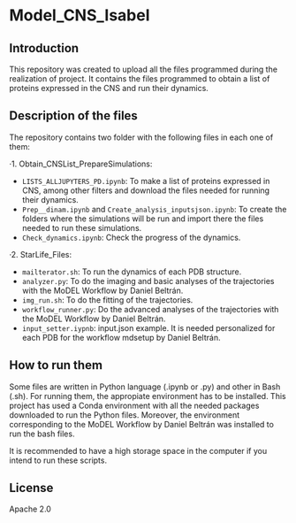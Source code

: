 # Model_CNS_Isabel



## Introduction

This repository was created to upload all the files programmed during the realization of project. It contains the files programmed to obtain a list of proteins expressed in the CNS and run their dynamics. 


## Description of the files 
The repository contains two folder with the following files in each one of them: 

·1. Obtain_CNSList_PrepareSimulations:

- `LISTS_ALLJUPYTERS_PD.ipynb`: To make a list of proteins expressed in CNS, among other filters and download the files needed for running their dynamics. 
- `Prep__dinam.ipynb` and `Create_analysis_inputsjson.ipynb`: To create the folders where the simulations will be run and import there the files needed to run these simulations. 
- `Check_dynamics.ipynb`: Check the progress of the dynamics. 

·2. StarLife_Files:

- `mailterator.sh`: To run the dynamics of each PDB structure. 
- `analyzer.py`: To do the imaging and basic analyses of the trajectories with the MoDEL Workflow by Daniel Beltrán.
- `img_run.sh`: To do the fitting of the trajectories. 
- `workflow_runner.py`: Do the advanced analyses of the trajectories with the MoDEL Workflow by Daniel Beltrán.
- `input_setter.iypnb`: input.json example. It is needed personalized for each PDB for the workflow mdsetup by Daniel Beltrán. 


## How to run them

Some files are written in Python language (.ipynb or .py) and other in Bash (.sh). For running them, the appropiate environment has to be installed. This project has used a Conda environment with all the needed packages downloaded to run the Python files. Moreover, the environment corresponding to the MoDEL Workflow by Daniel Beltrán was installed to run the bash files. 

It is recommended to have a high storage space in the computer if you intend to run these scripts. 

## License

Apache 2.0


